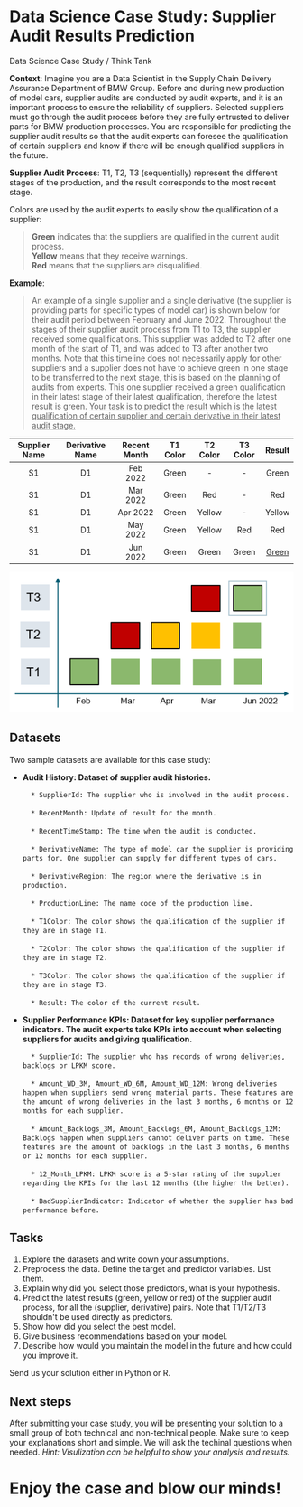# Data Science Case Study: Supplier Audit Results Prediction
Data Science Case Study / Think Tank

**Context**: Imagine you are a Data Scientist in the Supply Chain Delivery Assurance Department of BMW Group. Before and during new production of model cars, supplier audits are conducted by audit experts, and it is an important process to ensure the reliability of suppliers. Selected suppliers must go through the audit process before they are fully entrusted to deliver parts for BMW production processes. You are responsible for predicting the supplier audit results so that the audit experts can foresee the qualification of certain suppliers and know if there will be enough qualified suppliers in the future.

**Supplier Audit Process**: T1, T2, T3 (sequentially) represent the different stages of the production, and the result corresponds to the most recent stage.

Colors are used by the audit experts to easily show the qualification of a supplier:

> **Green** indicates that the suppliers are qualified in the current audit process. \
**Yellow** means that they receive warnings. \
**Red** means that the suppliers are disqualified.

**Example**: 

> An example of a single supplier and a single derivative (the supplier is providing parts for specific types of model car) is shown below for their audit period between February and June 2022. Throughout the stages of their supplier audit process from T1 to T3, the supplier received some qualifications. This supplier was added to T2 after one month of the start of T1, and was added to T3 after another two months. Note that this timeline does not necessarily apply for other suppliers and a supplier does not have to achieve green in one stage to be transferred to the next stage, this is based on the planning of audits from experts. This one supplier received a green qualification in their latest stage of their latest qualification, therefore the latest result is green. <ins>Your task is to predict the result which is the latest qualification of certain supplier and certain derivative in their latest audit stage.</ins>

|Supplier Name |Derivative Name|Recent Month|T1 Color|T2 Color|T3 Color|Result|
|:-:|:-:|:-:|:-:|:-:|:-:|:-:|
|S1|D1|Feb 2022|Green|-|-|Green|
|S1|D1|Mar 2022|Green|Red|-|Red|
|S1|D1|Apr 2022|Green|Yellow|-|Yellow|
|S1|D1|May 2022|Green|Yellow|Red|Red|
|S1|D1|Jun 2022|Green|Green|Green|<ins>Green</ins>|

![alt text](https://github.com/ThinkTankBMWGroup/DataScienceStudyCase/blob/main/Example.PNG?raw=true)

## Datasets
Two sample datasets are available for this case study:

- **Audit History: Dataset of supplier audit histories.**

		* SupplierId: The supplier who is involved in the audit process.

		* RecentMonth: Update of result for the month.

		* RecentTimeStamp: The time when the audit is conducted.

		* DerivativeName: The type of model car the supplier is providing parts for. One supplier can supply for different types of cars.

		* DerivativeRegion: The region where the derivative is in production.

		* ProductionLine: The name code of the production line.

		* T1Color: The color shows the qualification of the supplier if they are in stage T1.

		* T2Color: The color shows the qualification of the supplier if they are in stage T2.

		* T3Color: The color shows the qualification of the supplier if they are in stage T3.

		* Result: The color of the current result.

- **Supplier Performance KPIs: Dataset for key supplier performance indicators. The audit experts take KPIs into account when selecting suppliers for audits and giving qualification.**

		* SupplierId: The supplier who has records of wrong deliveries, backlogs or LPKM score.
	
		* Amount_WD_3M, Amount_WD_6M, Amount_WD_12M: Wrong deliveries happen when suppliers send wrong material parts. These features are the amount of wrong deliveries in the last 3 months, 6 months or 12 months for each supplier.

		* Amount_Backlogs_3M, Amount_Backlogs_6M, Amount_Backlogs_12M: Backlogs happen when suppliers cannot deliver parts on time. These features are the amount of backlogs in the last 3 months, 6 months or 12 months for each supplier.

		* 12_Month_LPKM: LPKM score is a 5-star rating of the supplier regarding the KPIs for the last 12 months (the higher the better).

		* BadSupplierIndicator: Indicator of whether the supplier has bad performance before.

## Tasks

1. Explore the datasets and write down your assumptions.
2. Preprocess the data. Define the target and predictor variables. List them.
3. Explain why did you select those predictors, what is your hypothesis.
4. Predict the latest results (green, yellow or red) of the supplier audit process, for all the (supplier, derivative) pairs. Note that T1/T2/T3 shouldn't be used directly as predictors.
5. Show how did you select the best model.
6. Give business recommendations based on your model.
7. Describe how would you maintain the model in the future and how could you improve it.

Send us your solution either in Python or R.

## Next steps
After submitting your case study, you will be presenting your solution to a small group of both technical and non-technical people.
Make sure to keep your explanations short and simple. We will ask the techinal questions when needed.
*Hint: Visulization can be helpful to show your analysis and results.*

# Enjoy the case and blow our minds!
